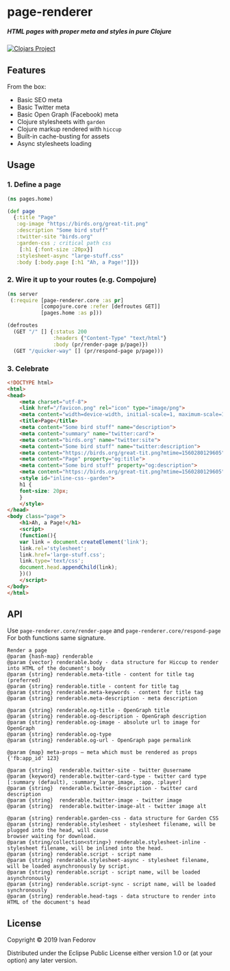 # page-renderer

##### HTML pages with proper meta and styles in pure Clojure

[![Clojars Project](https://img.shields.io/clojars/v/page-renderer.svg)](https://clojars.org/page-renderer)


## Features
From the box:
- Basic SEO meta
- Basic Twitter meta
- Basic Open Graph (Facebook) meta
- Clojure stylesheets with `garden`
- Clojure markup rendered with `hiccup`
- Built-in cache-busting for assets
- Async stylesheets loading

## Usage

### 1. Define a page
```clojure
(ns pages.home)

(def page
  {:title "Page"
   :og-image "https://birds.org/great-tit.png"
   :description "Some bird stuff"
   :twitter-site "birds.org"
   :garden-css ; critical path css
    [:h1 {:font-size :20px}]
   :stylesheet-async "large-stuff.css"
   :body [:body.page [:h1 "Ah, a Page!"]]})
```

### 2. Wire it up to your routes (e.g. Compojure)
``` clojure
(ns server
 (:require [page-renderer.core :as pr]
           [compojure.core :refer [defroutes GET]] 
           [pages.home :as p]))

(defroutes
  (GET "/" [] {:status 200
               :headers {"Content-Type" "text/html"}
               :body (pr/render-page p/page)})
  (GET "/quicker-way" [] (pr/respond-page p/page)))
```

### 3. Celebrate
```html
<!DOCTYPE html>
<html>
<head>
    <meta charset="utf-8">
    <link href="/favicon.png" rel="icon" type="image/png">
    <meta content="width=device-width, initial-scale=1, maximum-scale=1" name="viewport">
    <title>Page</title>
    <meta content="Some bird stuff" name="description">
    <meta content="summary" name="twitter:card">
    <meta content="birds.org" name="twitter:site">
    <meta content="Some bird stuff" name="twitter:description">
    <meta content="https://birds.org/great-tit.png?mtime=1560280129605" name="twitter:image">
    <meta content="Page" property="og:title">
    <meta content="Some bird stuff" property="og:description">
    <meta content="https://birds.org/great-tit.png?mtime=1560280129605" property="og:image">
    <style id="inline-css--garden">
    h1 {
    font-size: 20px;
    }
    </style>
</head>
<body class="page">
    <h1>Ah, a Page!</h1>
    <script>
    (function(){
    var link = document.createElement('link');
    link.rel='stylesheet';
    link.href='large-stuff.css';
    link.type='text/css';
    document.head.appendChild(link);
    })()
    </script>
</body>
</html>
```

## API
Use `page-renderer.core/render-page` and `page-renderer.core/respond-page`
For both functions same signature.
```
Render a page
@param {hash-map} renderable
@param {vector} renderable.body - data structure for Hiccup to render into HTML of the document's body
@param {string} renderable.meta-title - content for title tag (preferred)
@param {string} renderable.title - content for title tag
@param {string} renderable.meta-keywords - content for title tag
@param {string} renderable.meta-description - meta description

@param {string} renderable.og-title - OpenGraph title
@param {string} renderable.og-description - OpenGraph description
@param {string} renderable.og-image - absolute url to image for OpenGraph
@param {string} renderable.og-type
@param {string} renderable.og-url - OpenGraph page permalink

@param {map} meta-props – meta which must be rendered as props
{'fb:app_id' 123}

@param {string}  renderable.twitter-site - twitter @username
@param {keyword} renderable.twitter-card-type - twitter card type
[:summary (default), :summary_large_image, :app, :player]
@param {string}  renderable.twitter-description - twitter card description
@param {string}  renderable.twitter-image - twitter image
@param {string}  renderable.twitter-image-alt - twitter image alt

@param {string} renderable.garden-css - data structure for Garden CSS
@param {string} renderable.stylesheet - stylesheet filename, will be plugged into the head, will cause
browser waiting for download.
@param {string/collection<string>} renderable.stylesheet-inline - stylesheet filename, will be inlined into the head.
@param {string} renderable.script - script name
@param {string} renderable.stylesheet-async - stylesheet filename, will be loaded asynchronously by script.
@param {string} renderable.script - script name, will be loaded asynchronously
@param {string} renderable.script-sync - script name, will be loaded synchronously
@param {string} renderable.head-tags - data structure to render into HTML of the document's head
```

## License

Copyright © 2019 Ivan Fedorov

Distributed under the Eclipse Public License either version 1.0
 or (at your option) any later version.
